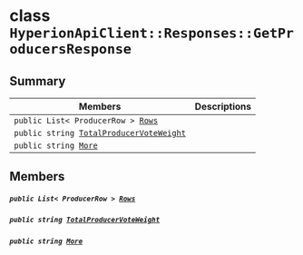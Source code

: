 # class `HyperionApiClient::Responses::GetProducersResponse` 

## Summary

 Members                                | Descriptions                                
----------------------------------------|---------------------------------------------
`public List< ProducerRow > `[`Rows`](#class_hyperion_api_client_1_1_responses_1_1_get_producers_response_1a967f63eaac0f7edd0eb8b9a64b7ec061) | 
`public string `[`TotalProducerVoteWeight`](#class_hyperion_api_client_1_1_responses_1_1_get_producers_response_1a95fa19ee16a6fb2661c9d4b5a876baaa) | 
`public string `[`More`](#class_hyperion_api_client_1_1_responses_1_1_get_producers_response_1ab34f8feb6f38bcfa89c149df3a77bee7) | 

## Members

##### `public List< ProducerRow > `[`Rows`](#class_hyperion_api_client_1_1_responses_1_1_get_producers_response_1a967f63eaac0f7edd0eb8b9a64b7ec061) 

##### `public string `[`TotalProducerVoteWeight`](#class_hyperion_api_client_1_1_responses_1_1_get_producers_response_1a95fa19ee16a6fb2661c9d4b5a876baaa) 

##### `public string `[`More`](#class_hyperion_api_client_1_1_responses_1_1_get_producers_response_1ab34f8feb6f38bcfa89c149df3a77bee7) 

